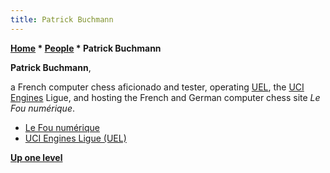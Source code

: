 ```yaml
---
title: Patrick Buchmann
---
```

**[Home](Home "Home") \* [People](People "People") \* Patrick Buchmann**


**Patrick Buchmann**,  

a French computer chess aficionado and tester, operating [UEL](UEL "UEL"), the [UCI Engines](Category:UCI "Category:UCI") Ligue, and hosting the French and German computer chess site *Le Fou numérique*.






* [Le Fou numérique](https://lefouduroi.pagesperso-orange.fr/computerchess.htm)
* [UCI Engines Ligue (UEL)](https://lefouduroi.pagesperso-orange.fr/tournois/uci/uel.htm)


**[Up one level](People "People")**







 
